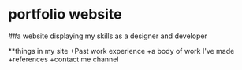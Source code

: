 # portfolio website

##a website displaying my skills as a designer and developer

**things in my site
+Past work experience
+a body of work I've made
+references
+contact me channel
